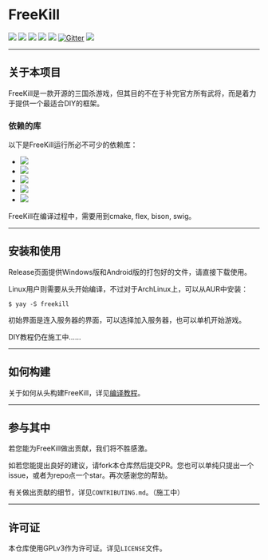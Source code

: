 # FreeKill

![](https://img.shields.io/github/repo-size/notify-ctrl/freekill?color=green)
![](https://img.shields.io/github/languages/top/Notify-ctrl/FreeKill)
![](https://img.shields.io/github/license/notify-ctrl/freekill)
![](https://img.shields.io/github/v/tag/notify-ctrl/freekill)
![](https://img.shields.io/github/issues/notify-ctrl/freekill)
[![Gitter](https://badges.gitter.im/Join%20Chat.svg)](https://app.gitter.im/#/room/#FreeKill:gitter.im)
![](https://img.shields.io/github/stars/notify-ctrl/freekill?style=social)

___

## 关于本项目

FreeKill是一款开源的三国杀游戏，但其目的不在于补完官方所有武将，而是着力于提供一个最适合DIY的框架。

### 依赖的库

以下是FreeKill运行所必不可少的依赖库：

* [![](https://img.shields.io/badge/qt6-50D160?style=for-the-badge&logo=qt&logoColor=white)](https://www.qt.io)
* [![](https://img.shields.io/badge/lua5.4-030380?style=for-the-badge&logo=lua)](https://www.lua.org)
* [![](https://img.shields.io/badge/sqlite3-7ABEEA?style=for-the-badge&logo=sqlite)](https://www.sqlite.org)
* [![](https://img.shields.io/badge/libgit2-FFFFFF?style=for-the-badge&logo=git)](https://www.libgit2.org)
* [![](https://img.shields.io/badge/openssl-721412?style=for-the-badge&logo=openssl)](https://www.openssl.org)

FreeKill在编译过程中，需要用到cmake, flex, bison, swig。

___

## 安装和使用

Release页面提供Windows版和Android版的打包好的文件，请直接下载使用。

Linux用户则需要从头开始编译，不过对于ArchLinux上，可以从AUR中安装：

    $ yay -S freekill

初始界面是连入服务器的界面，可以选择加入服务器，也可以单机开始游戏。

DIY教程仍在施工中……

___

## 如何构建

关于如何从头构建FreeKill，详见[编译教程](https://notify-ctrl.github.io/FreeKill/dev/compile.html)。

___

## 参与其中

若您能为FreeKill做出贡献，我们将不胜感激。

如若您能提出良好的建议，请fork本仓库然后提交PR。您也可以单纯只提出一个issue，或者为repo点一个star。再次感谢您的帮助。

有关做出贡献的细节，详见`CONTRIBUTING.md`。（施工中）

___

## 许可证

本仓库使用GPLv3作为许可证。详见`LICENSE`文件。
